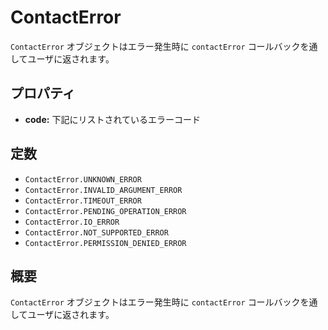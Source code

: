 ContactError
================

 `ContactError` オブジェクトはエラー発生時に `contactError` コールバックを通してユーザに返されます。

プロパティ
----------

- __code:__ 下記にリストされているエラーコード

定数
---------

- `ContactError.UNKNOWN_ERROR`
- `ContactError.INVALID_ARGUMENT_ERROR`
- `ContactError.TIMEOUT_ERROR`
- `ContactError.PENDING_OPERATION_ERROR`
- `ContactError.IO_ERROR`
- `ContactError.NOT_SUPPORTED_ERROR`
- `ContactError.PERMISSION_DENIED_ERROR`

概要
-----------


`ContactError` オブジェクトはエラー発生時に `contactError` コールバックを通してユーザに返されます。
